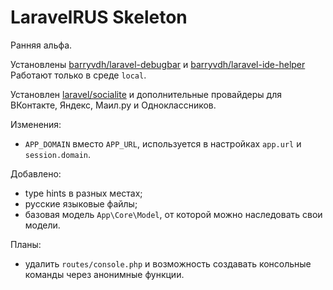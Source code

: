 # LaravelRUS Skeleton

Ранняя альфа.

Установлены [barryvdh/laravel-debugbar](https://github.com/barryvdh/laravel-debugbar) и [barryvdh/laravel-ide-helper](https://github.com/barryvdh/laravel-ide-helper)
Работают только в среде `local`.

Установлен [laravel/socialite](https://github.com/laravel/socialite) и дополнительные провайдеры для ВКонтакте, Яндекс, Маил.ру и Одноклассников.

Изменения:

* `APP_DOMAIN` вместо `APP_URL`, используется в настройках `app.url` и `session.domain`.

Добавлено:

* type hints в разных местах;
* русские языковые файлы;
* базовая модель `App\Core\Model`, от которой можно наследовать свои модели.

Планы:

* удалить `routes/console.php` и возможность создавать консольные команды через анонимные функции.
